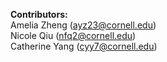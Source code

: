 **Contributors:** <br>
Amelia Zheng (ayz23@cornell.edu) <br>
Nicole Qiu (nfq2@cornell.edu) <br>
Catherine Yang (cyy7@cornell.edu) <br>
